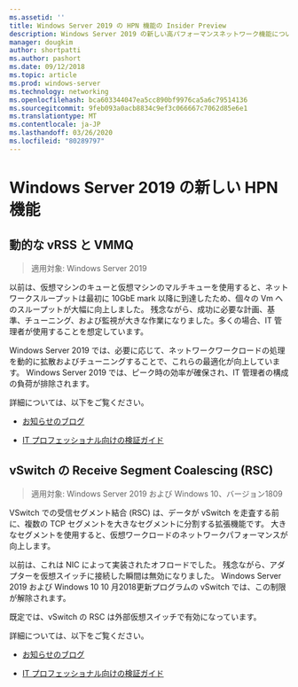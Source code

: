 ```yaml
---
ms.assetid: ''
title: Windows Server 2019 の HPN 機能の Insider Preview
description: Windows Server 2019 の新しい高パフォーマンスネットワーク機能について説明します。
manager: dougkim
author: shortpatti
ms.author: pashort
ms.date: 09/12/2018
ms.topic: article
ms.prod: windows-server
ms.technology: networking
ms.openlocfilehash: bca603344047ea5cc890bf9976ca5a6c79514136
ms.sourcegitcommit: 9feb093a0acb8834c9ef3c066667c7062d85e6e1
ms.translationtype: MT
ms.contentlocale: ja-JP
ms.lasthandoff: 03/26/2020
ms.locfileid: "80289797"
---
```

# <a name="new-hpn-features-in-windows-server-2019"></a>Windows Server 2019 の新しい HPN 機能


## <a name="dynamic-vrss-and-vmmq"></a>動的な vRSS と VMMQ

>適用対象: Windows Server 2019

以前は、仮想マシンのキューと仮想マシンのマルチキューを使用すると、ネットワークスループットは最初に 10GbE mark 以降に到達したため、個々の Vm へのスループットが大幅に向上しました。 残念ながら、成功に必要な計画、基準、チューニング、および監視が大きな作業になりました。多くの場合、IT 管理者が使用することを想定しています。 

Windows Server 2019 では、必要に応じて、ネットワークワークロードの処理を動的に拡散およびチューニングすることで、これらの最適化が向上しています。 Windows Server 2019 では、ピーク時の効率が確保され、IT 管理者の構成の負荷が排除されます。

詳細については、以下をご覧ください。

-   [お知らせのブログ](https://blogs.technet.microsoft.com/networking/2018/08/22/netperf4vw/)

-   [IT プロフェッショナル向けの検証ガイド](https://aka.ms/DVMMQ-Validation)

## <a name="receive-segment-coalescing-rsc-in-the-vswitch"></a>vSwitch の Receive Segment Coalescing (RSC)

>適用対象: Windows Server 2019 および Windows 10、バージョン1809

VSwitch での受信セグメント結合 (RSC) は、データが vSwitch を走査する前に、複数の TCP セグメントを大きなセグメントに分割する拡張機能です。 大きなセグメントを使用すると、仮想ワークロードのネットワークパフォーマンスが向上します。

以前は、これは NIC によって実装されたオフロードでした。 残念ながら、アダプターを仮想スイッチに接続した瞬間は無効になりました。 Windows Server 2019 および Windows 10 10 月2018更新プログラムの vSwitch では、この制限が解除されます。

既定では、vSwitch の RSC は外部仮想スイッチで有効になっています。

詳細については、以下をご覧ください。

-  [お知らせのブログ](https://blogs.technet.microsoft.com/networking/2018/08/22/netperf4vw/)

-  [IT プロフェッショナル向けの検証ガイド](https://aka.ms/RSC-Validation)
